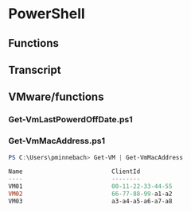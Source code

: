 # PowerShell

## Functions

## Transcript

## VMware/functions

### Get-VmLastPowerdOffDate.ps1

### Get-VmMacAddress.ps1

```powershell
PS C:\Users\pminnebach> Get-VM | Get-VmMacAddress

Name                         ClientId
----                         --------
VM01                         00-11-22-33-44-55
VM02                         66-77-88-99-a1-a2
VM03                         a3-a4-a5-a6-a7-a8
```
